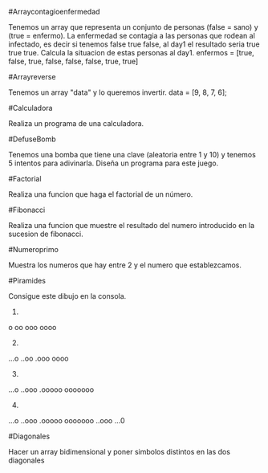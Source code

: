 #Arraycontagioenfermedad

Tenemos un array que representa un conjunto de personas (false = sano) y (true = enfermo).
La enfermedad se contagia a las personas que rodean al infectado, es decir si tenemos false true false, al day1 el resultado seria true true true.
Calcula la situacion de estas personas al day1.
enfermos = [true, false, true, false, false, false, true, true]

#Arrayreverse

Tenemos un array "data" y lo queremos invertir.
data = [9, 8, 7, 6];

#Calculadora

Realiza un programa de una calculadora.

#DefuseBomb

Tenemos una bomba que tiene una clave (aleatoria entre 1 y 10) y tenemos 5 intentos para adivinarla. Diseña un programa para este juego.

#Factorial

Realiza una funcion que haga el factorial de un número.

#Fibonacci

Realiza una funcion que muestre el resultado del numero introducido en la sucesion de fibonacci.

#Numeroprimo

Muestra los numeros que hay entre 2 y el numero que establezcamos.

#Piramides

Consigue este dibujo en la consola.

1.

o
oo
ooo
oooo

2.
...o
..oo
.ooo
oooo

3.
...o
..ooo
.ooooo
ooooooo

4.
...o
..ooo
.ooooo
ooooooo
..ooo
...0


#Diagonales


Hacer un array bidimensional y poner simbolos distintos en las dos diagonales
